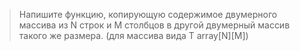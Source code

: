 >Напишите функцию, копирующую содержимое двумерного массива из N строк и M столбцов в другой двумерный массив такого же размера. (для массива вида T array[N][M])